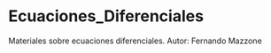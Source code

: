 Ecuaciones_Diferenciales
========================

Materiales sobre ecuaciones diferenciales. Autor: Fernando Mazzone
